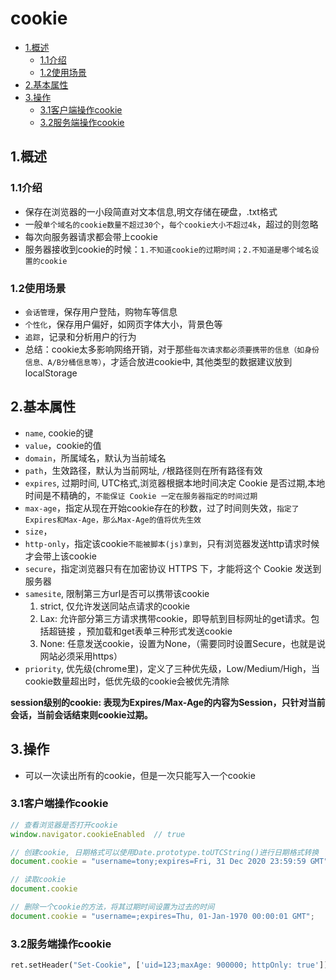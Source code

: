 # cookie

<!-- vim-markdown-toc Marked -->

* [1.概述](#1.概述)
    - [1.1介绍](#1.1介绍)
    - [1.2使用场景](#1.2使用场景)
* [2.基本属性](#2.基本属性)
* [3.操作](#3.操作)
    - [3.1客户端操作cookie](#3.1客户端操作cookie)
    - [3.2服务端操作cookie](#3.2服务端操作cookie)

<!-- vim-markdown-toc -->

## 1.概述

### 1.1介绍

- 保存在浏览器的一小段简直对文本信息,明文存储在硬盘，.txt格式
- 一般`单个域名的cookie数量不超过30个`，`每个cookie大小不超过4k`，超过的则忽略
- 每次向服务器请求都会带上cookie
- 服务器接收到cookie的时候：`1.不知道cookie的过期时间；2.不知道是哪个域名设置的cookie`

### 1.2使用场景

- `会话管理`，保存用户登陆，购物车等信息
- `个性化`，保存用户偏好，如网页字体大小，背景色等
- `追踪`，记录和分析用户的行为
- 总结：cookie太多影响网络开销，对于那些`每次请求都必须要携带的信息（如身份信息、A/B分桶信息等）`，才适合放进cookie中, 其他类型的数据建议放到localStorage

## 2.基本属性

- `name`, cookie的键
- `value`，cookie的值
- `domain`，所属域名，默认为当前域名
- `path`，生效路径，默认为当前网址, `/`根路径则在所有路径有效
- `expires`, 过期时间, UTC格式,浏览器根据本地时间决定 Cookie 是否过期,本地时间是不精确的，`不能保证 Cookie 一定在服务器指定的时间过期`
- `max-age`，指定从现在开始cookie存在的秒数，过了时间则失效，`指定了Expires和Max-Age，那么Max-Age的值将优先生效`
- `size`，
- `http-only`，指定该cookie`不能被脚本(js)拿到`，只有浏览器发送http请求时候才会带上该cookie
- `secure`，指定浏览器只有在加密协议 HTTPS 下，才能将这个 Cookie 发送到服务器
- `samesite`, 限制第三方url是否可以携带该cookie
    1. strict, 仅允许发送同站点请求的cookie
    2. Lax: 允许部分第三方请求携带cookie，即导航到目标网址的get请求。包括超链接 ，预加载和get表单三种形式发送cookie
    3. None: 任意发送cookie，设置为None，（需要同时设置Secure，也就是说网站必须采用https）
- `priority`, 优先级(chrome里)，定义了三种优先级，Low/Medium/High，当cookie数量超出时，低优先级的cookie会被优先清除

**session级别的cookie: 表现为Expires/Max-Age的内容为Session，只针对当前会话，当前会话结束则cookie过期。**

## 3.操作

- 可以一次读出所有的cookie，但是一次只能写入一个cookie

### 3.1客户端操作cookie

```javascript
// 查看浏览器是否打开cookie
window.navigator.cookieEnabled  // true

// 创建cookie, 日期格式可以使用Date.prototype.toUTCString()进行日期格式转换
document.cookie = "username=tony;expires=Fri, 31 Dec 2020 23:59:59 GMT";

// 读取cookie
document.cookie

// 删除一个cookie的方法，将其过期时间设置为过去的时间
document.cookie = "username=;expires=Thu, 01-Jan-1970 00:00:01 GMT";
```

### 3.2服务端操作cookie

```python
ret.setHeader("Set-Cookie", ['uid=123;maxAge: 900000; httpOnly: true'])
```
